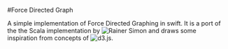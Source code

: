 #Force Directed Graph

A simple implementation of Force Directed Graphing in swift.
It is a port of the the Scala implementation by ![Rainer Simon](https://github.com/rsimon/scala-force-layout) and draws some inspiration from concepts of ![d3.js](https://github.com/d3/d3-force).